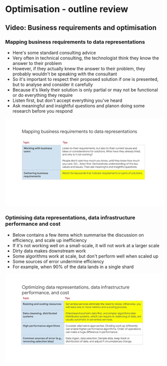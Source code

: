 # Optimisation - outline review

## Video: Business requirements and optimisation

### Mapping business requirements to data representations

- Here's some standard consulting advice
- Very often in technical consulting, the technologist think they know the answer to their problem
- However, if they actually knew the answer to their problem, they probably wouldn't be speaking with the consultant
- So it's important to respect their proposed solution if one is presented, but to analyse and consider it carefully
- Because it's likely their solution is only partial or may not be functional or do everything they require
- Listen first, but don't accept everything you've heard
- Ask meaningful and insightful questions and planon doing some research before you respond

![business-reqs](./imgs/business-reqs.png)

### Optimising data representations, data infrastructure performance and cost

- Below contains a few items which summarise the discussion on efficiency, and scale up inefficiency
- If it's not working well on a small-scale, it will not work at a larger scale
- Dirty data makes downstream work
- Some algorithms work at scale, but don't perform well when scaled up
- Some sources of error undermine efficiency
- For example, when 90% of the data lands in a single shard

![optimising-data](./imgs/optimising-data.png)